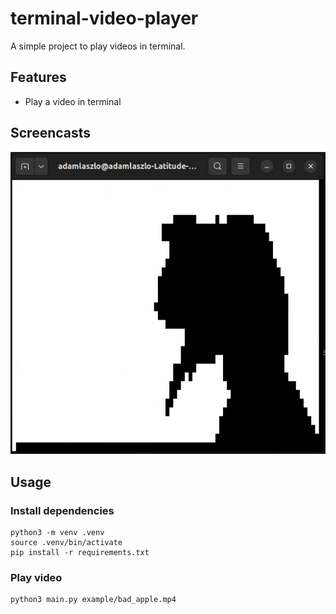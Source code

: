 # terminal-video-player
A simple project to play videos in terminal.

## Features
- Play a video in terminal

## Screencasts
![bad apple](screencast/bad_apple.gif)

## Usage
### Install dependencies
```
python3 -m venv .venv
source .venv/bin/activate
pip install -r requirements.txt
```

### Play video
```
python3 main.py example/bad_apple.mp4
```